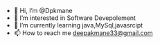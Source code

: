 - 👋 Hi, I’m @Dpkmane
- 👀 I’m interested in Software Devepolement
- 🌱 I’m currently learning java,MySql,javasrcipt
- 📫 How to reach me deepakmane33@gmail.com

<!---
Dpkmane/Dpkmane is a ✨ special ✨ repository because its `README.md` (this file) appears on your GitHub profile.
You can click the Preview link to take a look at your changes.
--->
